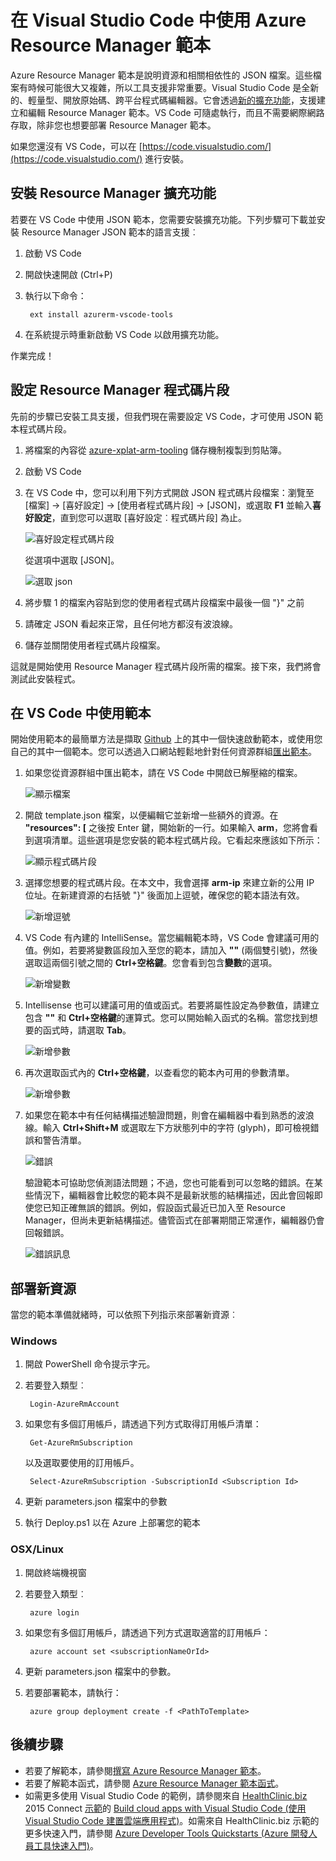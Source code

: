 <properties
   pageTitle="搭配使用 VS Code 與 Resource Manager 範本 | Microsoft Azure"
   description="示範如何設定 Visual Studio Code 來建立 Azure Resource Manager 範本。"
   services="azure-resource-manager"
   documentationCenter="na"
   authors="cmatskas"
   manager="timlt"
   editor="tysonn"/>

<tags
   ms.service="azure-resource-manager"
   ms.devlang="na"
   ms.topic="get-started-article"
   ms.tgt_pltfrm="na"
   ms.workload="na"
   ms.date="06/29/2016"
   ms.author="chmatsk;tomfitz"/>

# 在 Visual Studio Code 中使用 Azure Resource Manager 範本

Azure Resource Manager 範本是說明資源和相關相依性的 JSON 檔案。這些檔案有時候可能很大又複雜，所以工具支援非常重要。Visual Studio Code 是全新的、輕量型、開放原始碼、跨平台程式碼編輯器。它會透過[新的擴充功能](https://marketplace.visualstudio.com/items?itemName=msazurermtools.azurerm-vscode-tools)，支援建立和編輯 Resource Manager 範本。VS Code 可隨處執行，而且不需要網際網路存取，除非您也想要部署 Resource Manager 範本。

如果您還沒有 VS Code，可以在 [https://code.visualstudio.com/](https://code.visualstudio.com/) 進行安裝。

## 安裝 Resource Manager 擴充功能

若要在 VS Code 中使用 JSON 範本，您需要安裝擴充功能。下列步驟可下載並安裝 Resource Manager JSON 範本的語言支援︰

1. 啟動 VS Code
2. 開啟快速開啟 (Ctrl+P)
3. 執行以下命令：

        ext install azurerm-vscode-tools

4. 在系統提示時重新啟動 VS Code 以啟用擴充功能。

 作業完成！

## 設定 Resource Manager 程式碼片段

先前的步驟已安裝工具支援，但我們現在需要設定 VS Code，才可使用 JSON 範本程式碼片段。

1. 將檔案的內容從 [azure-xplat-arm-tooling](https://raw.githubusercontent.com/Azure/azure-xplat-arm-tooling/master/VSCode/armsnippets.json) 儲存機制複製到剪貼簿。
2. 啟動 VS Code
3. 在 VS Code 中，您可以利用下列方式開啟 JSON 程式碼片段檔案：瀏覽至 [檔案] -> [喜好設定] -> [使用者程式碼片段] -> [JSON]，或選取 **F1** 並輸入**喜好設定**，直到您可以選取 [喜好設定︰程式碼片段] 為止。

    ![喜好設定程式碼片段](./media/resource-manager-vs-code/preferences-snippets.png)

    從選項中選取 [JSON]。

    ![選取 json](./media/resource-manager-vs-code/select-json.png)

4. 將步驟 1 的檔案內容貼到您的使用者程式碼片段檔案中最後一個 "}" 之前
5. 請確定 JSON 看起來正常，且任何地方都沒有波浪線。
6. 儲存並關閉使用者程式碼片段檔案。

這就是開始使用 Resource Manager 程式碼片段所需的檔案。接下來，我們將會測試此安裝程式。

## 在 VS Code 中使用範本

開始使用範本的最簡單方法是擷取 [Github](https://github.com/Azure/azure-quickstart-templates) 上的其中一個快速啟動範本，或使用您自己的其中一個範本。您可以透過入口網站輕鬆地針對任何資源群組[匯出範本](resource-manager-export-template.md)。

1. 如果您從資源群組中匯出範本，請在 VS Code 中開啟已解壓縮的檔案。

    ![顯示檔案](./media/resource-manager-vs-code/show-files.png)

2. 開啟 template.json 檔案，以便編輯它並新增一些額外的資源。在 **"resources": [** 之後按 Enter 鍵，開始新的一行。如果輸入 **arm**，您將會看到選項清單。這些選項是您安裝的範本程式碼片段。它看起來應該如下所示：

    ![顯示程式碼片段](./media/resource-manager-vs-code/type-snippets.png)

3. 選擇您想要的程式碼片段。在本文中，我會選擇 **arm-ip** 來建立新的公用 IP 位址。在新建資源的右括號 "}" 後面加上逗號，確保您的範本語法有效。

     ![新增逗號](./media/resource-manager-vs-code/add-comma.png)

4. VS Code 有內建的 IntelliSense。當您編輯範本時，VS Code 會建議可用的值。例如，若要將變數區段加入至您的範本，請加入 **""** (兩個雙引號)，然後選取這兩個引號之間的 **Ctrl+空格鍵**。您會看到包含**變數**的選項。

    ![新增變數](./media/resource-manager-vs-code/add-variables.png)

5. Intellisense 也可以建議可用的值或函式。若要將屬性設定為參數值，請建立包含 **""** 和 **Ctrl+空格鍵**的運算式。您可以開始輸入函式的名稱。當您找到想要的函式時，請選取 **Tab**。

    ![新增參數](./media/resource-manager-vs-code/select-parameters.png)

6. 再次選取函式內的 **Ctrl+空格鍵**，以查看您的範本內可用的參數清單。

    ![新增參數](./media/resource-manager-vs-code/select-avail-parameters.png)

7. 如果您在範本中有任何結構描述驗證問題，則會在編輯器中看到熟悉的波浪線。輸入 **Ctrl+Shift+M** 或選取左下方狀態列中的字符 (glyph)，即可檢視錯誤和警告清單。

    ![錯誤](./media/resource-manager-vs-code/errors.png)

    驗證範本可協助您偵測語法問題；不過，您也可能看到可以忽略的錯誤。在某些情況下，編輯器會比較您的範本與不是最新狀態的結構描述，因此會回報即使您已知正確無誤的錯誤。例如，假設函式最近已加入至 Resource Manager，但尚未更新結構描述。儘管函式在部署期間正常運作，編輯器仍會回報錯誤。

    ![錯誤訊息](./media/resource-manager-vs-code/unrecognized-function.png)

## 部署新資源

當您的範本準備就緒時，可以依照下列指示來部署新資源︰

### Windows

1. 開啟 PowerShell 命令提示字元。
2. 若要登入類型︰

        Login-AzureRmAccount 

3. 如果您有多個訂用帳戶，請透過下列方式取得訂用帳戶清單：

        Get-AzureRmSubscription

    以及選取要使用的訂用帳戶。
   
        Select-AzureRmSubscription -SubscriptionId <Subscription Id>

4. 更新 parameters.json 檔案中的參數
5. 執行 Deploy.ps1 以在 Azure 上部署您的範本

### OSX/Linux

1. 開啟終端機視窗
2. 若要登入類型︰

        azure login 

3. 如果您有多個訂用帳戶，請透過下列方式選取適當的訂用帳戶：

        azure account set <subscriptionNameOrId> 

4. 更新 parameters.json 檔案中的參數。
5. 若要部署範本，請執行：

        azure group deployment create -f <PathToTemplate> 

## 後續步驟

- 若要了解範本，請參閱[撰寫 Azure Resource Manager 範本](resource-group-authoring-templates.md)。
- 若要了解範本函式，請參閱 [Azure Resource Manager 範本函式](resource-group-template-functions.md)。
- 如需更多使用 Visual Studio Code 的範例，請參閱來自 [HealthClinic.biz](https://github.com/Microsoft/HealthClinic.biz) 2015 Connect [示範](https://blogs.msdn.microsoft.com/visualstudio/2015/12/08/connectdemos-2015-healthclinic-biz/)的 [Build cloud apps with Visual Studio Code (使用 Visual Studio Code 建置雲端應用程式)](https://github.com/Microsoft/HealthClinic.biz/wiki/Build-cloud-apps-with-Visual-Studio-Code)。如需來自 HealthClinic.biz 示範的更多快速入門，請參閱 [Azure Developer Tools Quickstarts (Azure 開發人員工具快速入門)](https://github.com/Microsoft/HealthClinic.biz/wiki/Azure-Developer-Tools-Quickstarts)。

<!---HONumber=AcomDC_0803_2016-->